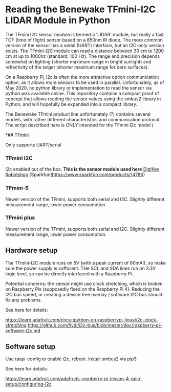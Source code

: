 # Reading the Benewake TFmini-I2C LIDAR Module in Python

The TFmini I2C sensor module is termed a 'LIDAR' module, but really a fast TOF (time of flight) sensor based on a 850nm IR diode. The more common version of the sensor has a serial (UART) interface, but an I2C-only version exists. The TFmini-I2C module can read a distance between 30 cm to 1200 cm at up to 1000hz (standard: 100 Hz). The range and precision depends somewhat on lighting (shorter maximum range in bright sunlight) and reflectivity of the target (shorter maximum range for dark surfaces). 

On a Raspberry Pi, I2c is often the more attractive option communication option, as it allows more sensors to be used in parallel. Unfortunately, as of May 2020, no python library or implementation to read the sensor via python was available online. This repository contains a compact proof of concept that allows reading the sensor values using the smbus2 library in Python, and will hopefully be expanded into a compact library.

The Benewake TFmini product line unfortunately (?) contains several models, with rather different characteristics and communication protocol. The script described here is ONLY intended for the TFmini I2c model (

*## TFmini

Only supports UART/serial

### TFmini I2C

I2c enabled out of the box. **This is the sensor module used here**
[DigiKey](https://www.digikey.com/products/en/sensors-transducers/optical-sensors-distance-measuring/542?k=tfmini&k=&pkeyword=tfmini&sv=0&pv41=356919&sf=0&quantity=&ColumnSort=0&page=1&pageSize=25)
[Robotshop](https://www.robotshop.com/en/benewake-tfmini-micro-lidar-module-i2c-12-m.html)
[Sparkfun(https://www.sparkfun.com/products/14786)

### TFmini-S

Newer version of the TFmini, supports both serial and I2C. Slightly different measurement range, lower power consumption. 

### TFmini plus

Newer version of the TFmini, supports both serial and I2C. Slightly different measurement range, lower power consumption. 

## Hardware setup

The TFmini-I2C module runs on 5V (with a peak current of 80mA!), so make sure the power supply is sufficient. THe SCL and SDA lines run on 3.3V logic level, so can be directly interfaced with a Raspberry Pi. 

Potential concerns: the sensor might use clock stretching, which is broken on Raspberry Pis (supposedly fixed on the Raspberry Pi 4). Reducing the I2C bus speed, or creating a device tree overlay / software I2C bus should fix any problems. 

See here for details:

https://learn.adafruit.com/circuitpython-on-raspberrypi-linux/i2c-clock-stretching
https://github.com/fivdi/i2c-bus/blob/master/doc/raspberry-pi-software-i2c.md

## Software setup

Use raspi-config to enable i2c, reboot.
Install smbus2 via pip3

See here for details:

https://learn.adafruit.com/adafruits-raspberry-pi-lesson-4-gpio-setup/configuring-i2c

